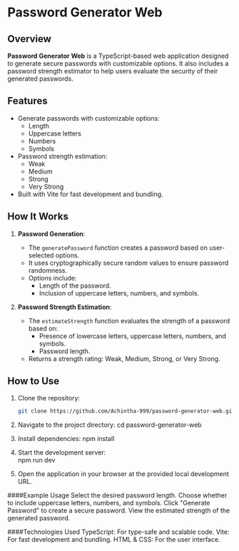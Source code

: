 # Password Generator Web

## Overview
**Password Generator Web** is a TypeScript-based web application designed to generate secure passwords with customizable options. It also includes a password strength estimator to help users evaluate the security of their generated passwords.

## Features
- Generate passwords with customizable options:
  - Length
  - Uppercase letters
  - Numbers
  - Symbols
- Password strength estimation:
  - Weak
  - Medium
  - Strong
  - Very Strong
- Built with Vite for fast development and bundling.

## How It Works
1. **Password Generation**:
   - The `generatePassword` function creates a password based on user-selected options.
   - It uses cryptographically secure random values to ensure password randomness.
   - Options include:
     - Length of the password.
     - Inclusion of uppercase letters, numbers, and symbols.

2. **Password Strength Estimation**:
   - The `estimateStrength` function evaluates the strength of a password based on:
     - Presence of lowercase letters, uppercase letters, numbers, and symbols.
     - Password length.
   - Returns a strength rating: Weak, Medium, Strong, or Very Strong.

## How to Use
1. Clone the repository:
   ```bash
   git clone https://github.com/Achintha-999/password-generator-web.git
   ```

2. Navigate to the project directory:
   cd password-generator-web   

3. Install dependencies:
   npm install

4. Start the development server:  
   npm run dev

5. Open the application in your browser at the provided local development URL.

####Example Usage
Select the desired password length.
Choose whether to include uppercase letters, numbers, and symbols.
Click "Generate Password" to create a secure password.
View the estimated strength of the generated password.

####Technologies Used
TypeScript: For type-safe and scalable code.
Vite: For fast development and bundling.
HTML & CSS: For the user interface.